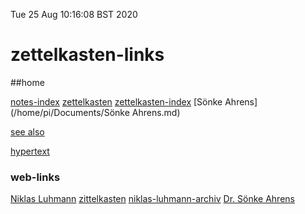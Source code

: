 Tue 25 Aug 10:16:08 BST 2020

# zettelkasten-links

##home

[notes-index](/home/pi/Documents/notes-index.md)
[zettelkasten](/home/pi/Documents/zettelkasten.md)
[zettelkasten-index](/home/pi/Documents/zettelkasten-index.md)
[Sönke Ahrens](/home/pi/Documents/Sönke Ahrens.md)


<u>see also</u>

[hypertext](/home/pi/Documents/hypertext.md)
### web-links
[Niklas Luhmann](https://en.wikipedia.org/wiki/Niklas_Luhmann) 
[zittelkasten](https://zettelkasten.de/)
[niklas-luhmann-archiv](https://niklas-luhmann-archiv.de/)
[Dr. Sönke Ahrens](https://www.findinggeniuspodcast.com/podcasts/duly-noted-dr-sonke-ahrens-author-how-to-take-smart-notes-finding-efficiency-in-note-taking-to-achieve-more-comprehensive-learning-and-increased-productivity/)


